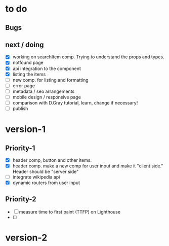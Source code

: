 # to do

## Bugs

## next / doing

- [x] working on searchItem comp. Trying to understand the props and types.
- [x] notfound page
- [x] api integration to the component 
- [x] listing the items
- [ ] new comp. for listing and formatting
- [ ] error page
- [ ] metadata / seo arrangements
- [ ] mobile design / responsive page
- [ ] comparison with D.Gray tutorial, learn, change if necessary!
- [ ] publish

# version-1

## Priority-1

- [x] header comp, button and other items.
- [x] header comp. make a new comp for user input and make it "client side." Header should be "server side"
- [ ] integrate wikipedia api
- [x] dynamic routers from user input

## Priority-2

- [ ] measure time to first paint (TTFP) on Lighthouse
- [ ]


# version-2